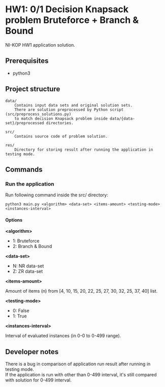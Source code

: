 # HW1: 0/1 Decision Knapsack problem Bruteforce + Branch & Bound

NI-KOP HW1 application solution.

## Prerequisites

* python3

## Project structure

    data/
        Contains input data sets and original solution sets.
        There are solution preprocessed by Python script (src/preprocess_solutions.py)
        to match decision Knapsack problem inside data/{data-set}/preprocessed directories.
        
    src/
        Contains source code of problem solution.
        
    res/
        Directory for storing result after running the application in testing mode.

## Commands

### Run the application
Run following command inside the src/ directory:

    python3 main.py <algorithm> <data-set> <items-amount> <testing-mode> <instances-interval>

#### Options 
 
**\<algorithm\>**

* 1: Bruteforce
* 2: Branch & Bound

**\<data-set\>**

* N: NR data-set
* Z: ZR data-set

**\<items-amount\>**

Amount of items (n) from [4, 10, 15, 20, 22, 25, 27, 30, 32, 25, 37, 40] list.

**\<testing-mode\>**

* 0: False
* 1: True

**\<instances-interval\>**

Interval of evaluated instances (in 0-0 to 0-499 range).

## Developer notes

There is a bug in comparison of application run result after running in testing mode.  
If the application is run with other than 0-499 interval, it's still compared with solution for 0-499 interval.